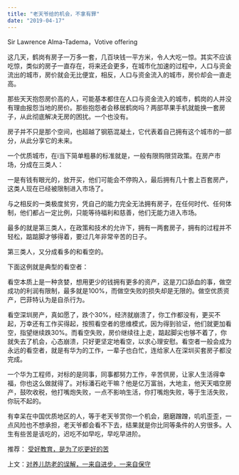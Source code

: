 ```yaml
---
title: "老天爷给的机会，不拿有罪"
date: "2019-04-17"
---
```


Sir Lawrence Alma-Tadema，Votive offering

  

这几天，鹤岗有房子一万多一套，几百块钱一平方米，令人大吃一惊。其实不应该吃惊，类似的房子一直存在，将来还会更多，在城市化加速的过程中，人口与资金流出的城市，房价就会无比便宜，相反，人口与资金流入的城市，房价却会一直走高。

那些天天抱怨房价高的人，可能基本都住在人口与资金流入的城市，鹤岗的人并没有理由报怨当地的房价。那些抱怨者会移居鹤岗吗？两部苹果手机就能换一套房子，从此彻底解决无房的困扰。一个也没有。

房子并不只是那个空间，也超越了钢筋混凝土，它代表着自己拥有这个城市的一部分，从此分享它的未来。

一个优质城市，在i当下简单粗暴的标准就是，一般有限购限贷政策。在房产市场，分成在三类人：

一是有钱有眼光的，放开买，他们可能会不停购入，最后拥有几十套上百套房产，这类人现在已经被限制进入市场了。

与之相反的一类极度贫穷，凭自己的能力完全无法拥有房子，在任何时代、任何体制，他们都占一定比例，只能等待福利和慈善，他们无能力进入市场。

最多的就是第三类人，在政策和技术的允许下，拥有一两套房子，拥有的过程并不轻松，踮踮脚才够得着，要过几年非常辛苦的日子。

第三类人，又分成看多的和看空的。

下面这例就是典型的看空者：

看空本质上是一种贪婪，想用更少的钱拥有更多的资产，这是刀口舔血的事，做空成功的利润有限制，最多就是100%，而做空失败的损失却是无限的。做空优质资产，巴菲特认为是自杀行为。

看空深圳房产，真如愿了，跌个30%，经济就崩溃了，你工作都没有，更买不起，万幸还有工作买得起，按照看空者的思维模式，因为得到验证，他们就更加看空，指望继续跌30%。而看空失败，房价继续往上走，踮起脚尖也够不着了，你就失去了机会，心态崩溃，只好更坚定地看空，以求心理安慰。看空者一般会成为永远的看空者，就是有华为的工作，一辈子也白忙，连给家人在深圳买套房子都没完成。

一个华为工程师，对标的是同事，同事都努力工作，辛苦供房，让家人生活得幸福，你也这么做就得了。对标潘石屹干嘛？他是亿万富翁，大地主，他天天唱空房产，鼓吹收税，他打嘴炮失败，一点不影响生活，你打嘴炮失败，等于生活失败，你玩不起的。

有幸呆在中国优质地区的人，等于老天爷赏你一个机会，磨磨蹭蹭，叽叽歪歪，一点风险也不想承担，老天爷都会看不下去，结果就是你比同等条件的人穷很多。人生有些苦是该吃的，迟吃不如早吃，早吃早进阶。

  

推荐： [受好教育，是为了吃更好的苦](http://mp.weixin.qq.com/s?__biz=MjM5NDU0Mjk2MQ==&mid=2651628247&idx=1&sn=afe85f04bcc9357599461506422f11d1&chksm=bd7e26c98a09afdff740fad0b26951277f8903ec5b61c37c90dbd1e2880d79115e07bf7a4a2d&scene=21#wechat_redirect)  

 上文：[对养儿防老的误解，一来自进步，一来自保守](http://mp.weixin.qq.com/s?__biz=MjM5NDU0Mjk2MQ==&mid=2651633216&idx=1&sn=9353885faf0757a609cc85751f75f6ad&chksm=bd7e325e8a09bb48a052194b2446913ec6765971aac6c90fd65b143eb479f197da66b8d6bcdd&scene=21#wechat_redirect)
